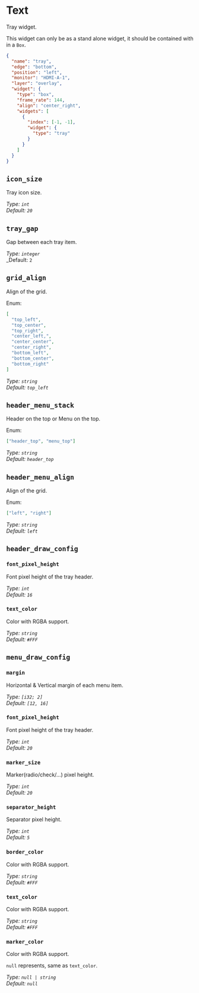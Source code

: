 # Text

Tray widget.

This widget can only be as a stand alone widget, it should be contained with in a `Box`.

```json
{
  "name": "tray",
  "edge": "bottom",
  "position": "left",
  "monitor": "HDMI-A-1",
  "layer": "overlay",
  "widget": {
    "type": "box",
    "frame_rate": 144,
    "align": "center_right",
    "widgets": [
      {
        "index": [-1, -1],
        "widget": {
          "type": "tray"
        }
      }
    ]
  }
}
```

## `icon_size`

Tray icon size.

_Type: `int`_  
_Default: `20`_

## `tray_gap`

Gap between each tray item.

_Type: `integer`_  
\_Default: `2`

## `grid_align`

Align of the grid.

Enum:

```json
[
  "top_left",
  "top_center",
  "top_right",
  "center_left,",
  "center_center",
  "center_right",
  "bottom_left",
  "bottom_center",
  "bottom_right"
]
```

_Type: `string`_  
_Default: `top_left`_

## `header_menu_stack`

Header on the top or Menu on the top.

Enum:

```json
["header_top", "menu_top"]
```

_Type: `string`_  
_Default: `header_top`_

## `header_menu_align`

Align of the grid.

Enum:

```json
["left", "right"]
```

_Type: `string`_  
_Default: `left`_

## `header_draw_config`

### `font_pixel_height`

Font pixel height of the tray header.

_Type: `int`_  
_Default: `16`_

### `text_color`

Color with RGBA support.

_Type: `string`_  
_Default: `#FFF`_

## `menu_draw_config`

### `margin`

Horizontal & Vertical margin of each menu item.

_Type: `[i32; 2]`_  
_Default: `[12, 16]`_

### `font_pixel_height`

Font pixel height of the tray header.

_Type: `int`_  
_Default: `20`_

### `marker_size`

Marker(radio/check/...) pixel height.

_Type: `int`_  
_Default: `20`_

### `separator_height`

Separator pixel height.

_Type: `int`_  
_Default: `5`_

### `border_color`

Color with RGBA support.

_Type: `string`_  
_Default: `#FFF`_

### `text_color`

Color with RGBA support.

_Type: `string`_  
_Default: `#FFF`_

### `marker_color`

Color with RGBA support.

`null` represents, same as `text_color`.

_Type: `null | string`_  
_Default: `null`_
